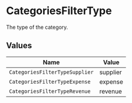 # CategoriesFilterType

The type of the category.


## Values

| Name                           | Value                          |
| ------------------------------ | ------------------------------ |
| `CategoriesFilterTypeSupplier` | supplier                       |
| `CategoriesFilterTypeExpense`  | expense                        |
| `CategoriesFilterTypeRevenue`  | revenue                        |